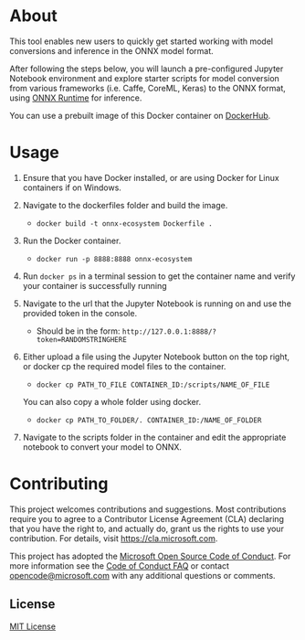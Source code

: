 # About

This tool enables new users to quickly get started working with model conversions and inference in the ONNX model format.

After following the steps below, you will launch a pre-configured Jupyter Notebook environment and explore starter scripts for model conversion from various frameworks (i.e. Caffe, CoreML, Keras) to the ONNX format, using [ONNX Runtime](https://aka.ms/onnxruntime) for inference.

You can use a prebuilt image of this Docker container on [DockerHub](https://hub.docker.com/r/microsoft/).

# Usage

1. Ensure that you have Docker installed, or are using Docker for Linux containers if on Windows.

2. Navigate to the dockerfiles folder and build the image.
    - `docker build -t onnx-ecosystem Dockerfile .`

3. Run the Docker container.
    - `docker run -p 8888:8888 onnx-ecosystem`

4. Run `docker ps` in a terminal session to get the container name and verify your container is successfully running

5. Navigate to the url that the Jupyter Notebook is running on and use the provided token in the console.
    - Should be in the form: `http://127.0.0.1:8888/?token=RANDOMSTRINGHERE`  

6. Either upload a file using the Jupyter Notebook button on the top right, or docker cp the required
model files to the container.
    - `docker cp PATH_TO_FILE CONTAINER_ID:/scripts/NAME_OF_FILE`

    You can also copy a whole folder using docker.
    - `docker cp PATH_TO_FOLDER/. CONTAINER_ID:/NAME_OF_FOLDER`

7. Navigate to the scripts folder in the container and edit the appropriate notebook to convert your model to ONNX.


# Contributing

This project welcomes contributions and suggestions.  Most contributions require you to agree to a
Contributor License Agreement (CLA) declaring that you have the right to, and actually do, grant us
the rights to use your contribution. For details, visit https://cla.microsoft.com.

This project has adopted the [Microsoft Open Source Code of Conduct](https://opensource.microsoft.com/codeofconduct/).
For more information see the [Code of Conduct FAQ](https://opensource.microsoft.com/codeofconduct/faq/) or
contact [opencode@microsoft.com](mailto:opencode@microsoft.com) with any additional questions or comments.

## License
[MIT License](../LICENSE)

